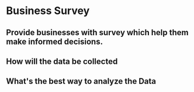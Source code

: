 # Business Survey

## Provide businesses with survey which help them make informed decisions.

## How will the data be collected

## What's the best way to analyze the Data